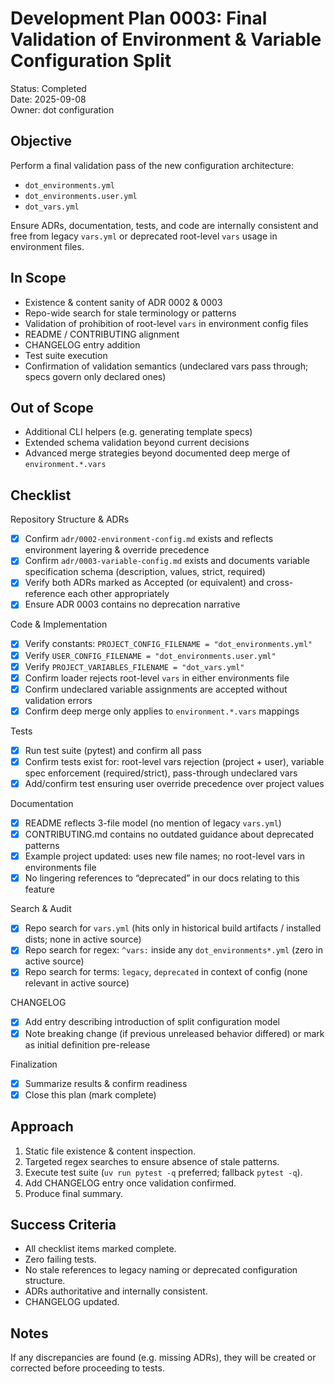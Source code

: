 # Development Plan 0003: Final Validation of Environment & Variable Configuration Split

Status: Completed  
Date: 2025-09-08  
Owner: dot configuration  

## Objective
Perform a final validation pass of the new configuration architecture:
- `dot_environments.yml`
- `dot_environments.user.yml`
- `dot_vars.yml`

Ensure ADRs, documentation, tests, and code are internally consistent and free from legacy `vars.yml` or deprecated root-level `vars` usage in environment files.

## In Scope
- Existence & content sanity of ADR 0002 & 0003
- Repo-wide search for stale terminology or patterns
- Validation of prohibition of root-level `vars` in environment config files
- README / CONTRIBUTING alignment
- CHANGELOG entry addition
- Test suite execution
- Confirmation of validation semantics (undeclared vars pass through; specs govern only declared ones)

## Out of Scope
- Additional CLI helpers (e.g. generating template specs)
- Extended schema validation beyond current decisions
- Advanced merge strategies beyond documented deep merge of `environment.*.vars`

## Checklist

Repository Structure & ADRs
- [x] Confirm `adr/0002-environment-config.md` exists and reflects environment layering & override precedence
- [x] Confirm `adr/0003-variable-config.md` exists and documents variable specification schema (description, values, strict, required)
- [x] Verify both ADRs marked as Accepted (or equivalent) and cross-reference each other appropriately
- [x] Ensure ADR 0003 contains no deprecation narrative

Code & Implementation
- [x] Verify constants: `PROJECT_CONFIG_FILENAME = "dot_environments.yml"`
- [x] Verify `USER_CONFIG_FILENAME = "dot_environments.user.yml"`
- [x] Verify `PROJECT_VARIABLES_FILENAME = "dot_vars.yml"`
- [x] Confirm loader rejects root-level `vars` in either environments file
- [x] Confirm undeclared variable assignments are accepted without validation errors
- [x] Confirm deep merge only applies to `environment.*.vars` mappings

Tests
- [x] Run test suite (pytest) and confirm all pass
- [x] Confirm tests exist for: root-level vars rejection (project + user), variable spec enforcement (required/strict), pass-through undeclared vars
- [x] Add/confirm test ensuring user override precedence over project values

Documentation
- [x] README reflects 3-file model (no mention of legacy `vars.yml`)
- [x] CONTRIBUTING.md contains no outdated guidance about deprecated patterns
- [x] Example project updated: uses new file names; no root-level vars in environments file
- [x] No lingering references to “deprecated” in our docs relating to this feature

Search & Audit
- [x] Repo search for `vars.yml` (hits only in historical build artifacts / installed dists; none in active source)
- [x] Repo search for regex: `^vars:` inside any `dot_environments*.yml` (zero in active source)
- [x] Repo search for terms: `legacy`, `deprecated` in context of config (none relevant in active source)

CHANGELOG
- [x] Add entry describing introduction of split configuration model
- [x] Note breaking change (if previous unreleased behavior differed) or mark as initial definition pre-release

Finalization
- [x] Summarize results & confirm readiness
- [x] Close this plan (mark complete)

## Approach
1. Static file existence & content inspection.
2. Targeted regex searches to ensure absence of stale patterns.
3. Execute test suite (`uv run pytest -q` preferred; fallback `pytest -q`).
4. Add CHANGELOG entry once validation confirmed.
5. Produce final summary.

## Success Criteria
- All checklist items marked complete.
- Zero failing tests.
- No stale references to legacy naming or deprecated configuration structure.
- ADRs authoritative and internally consistent.
- CHANGELOG updated.

## Notes
If any discrepancies are found (e.g. missing ADRs), they will be created or corrected before proceeding to tests.
